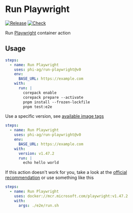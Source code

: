 # Run Playwright

[![Release](https://img.shields.io/github/v/release/phi-ag/run-playwright?style=for-the-badge)](https://github.com/phi-ag/run-playwright/releases)
[![Check](https://img.shields.io/github/actions/workflow/status/phi-ag/run-playwright/check.yml?style=for-the-badge&label=check)](https://github.com/phi-ag/run-playwright/actions/workflows/check.yml)

Run [Playwright](https://github.com/microsoft/playwright) container action

## Usage

```yaml
steps:
  - name: Run Playwright
    uses: phi-ag/run-playwright@v0
    env:
      BASE_URL: https://example.com
    with:
      run: |
        corepack enable
        corepack prepare --activate
        pnpm install --frozen-lockfile
        pnpm test:e2e
```

Use a specific version, see [available image tags](https://mcr.microsoft.com/en-us/product/playwright/tags)

```yaml
steps:
  - name: Run Playwright
    uses: phi-ag/run-playwright@v0
    env:
      BASE_URL: https://example.com
    with:
      version: v1.47.2
      run: |
        echo hello world
```

If this action doesn't work for you, take a look at the [official recommendation](https://github.com/microsoft/playwright-github-action) or use something like this

```yaml
steps:
  - name: Run Playwright
    uses: docker://mcr.microsoft.com/playwright:v1.47.2
    with:
      args: ./e2e/run.sh
```

